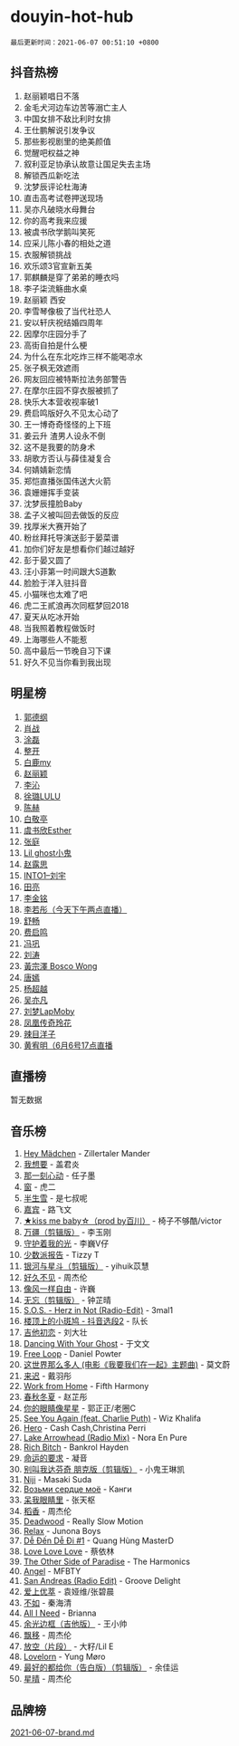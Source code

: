 # douyin-hot-hub

`最后更新时间：2021-06-07 00:51:10 +0800`

## 抖音热榜

1. 赵丽颖唱日不落
1. 金毛犬河边车边苦等溺亡主人
1. 中国女排不敌比利时女排
1. 王仕鹏解说引发争议
1. 那些影视剧里的绝美颜值
1. 觉醒吧权益之神
1. 叙利亚足协承认故意让国足失去主场
1. 解锁西瓜新吃法
1. 沈梦辰评论杜海涛
1. 直击高考试卷押送现场
1. 吴亦凡破晓水母舞台
1. 你的高考我来应援
1. 被虞书欣学鹅叫笑死
1. 应采儿陈小春的相处之道
1. 衣服解锁挑战
1. 欢乐颂3官宣新五美
1. 郭麒麟是穿了弟弟的睡衣吗
1. 李子柒流觞曲水桌
1. 赵丽颖 西安
1. 李雪琴像极了当代社恐人
1. 安以轩庆祝结婚四周年
1. 因摩尔庄园分手了
1. 高街自拍是什么梗
1. 为什么在东北吃炸三样不能喝凉水
1. 张子枫无效遮雨
1. 网友回应被特斯拉法务部警告
1. 在摩尔庄园不穿衣服被抓了
1. 快乐大本营收视率破1
1. 费启鸣版好久不见太心动了
1. 王一博奇奇怪怪的上下班
1. 姜云升 渣男人设永不倒
1. 这不是我要的防身术
1. 胡歌方否认与薛佳凝复合
1. 何婧婧新恋情
1. 郑恺直播张国伟送大火箭
1. 袁姗姗挥手变装
1. 沈梦辰撞脸Baby
1. 孟子义被叫回去做饭的反应
1. 找厚米大赛开始了
1. 粉丝拜托导演送彭于晏菜谱
1. 加你们好友是想看你们越过越好
1. 彭于晏又圆了
1. 汪小菲第一时间跟大S道歉
1. 脸脸于洋入驻抖音
1. 小猫咪也太难了吧
1. 虎二王貳浪再次同框梦回2018
1. 夏天从吃冰开始
1. 当我照着教程做饭时
1. 上海哪些人不能惹
1. 高中最后一节晚自习下课
1. 好久不见当你看到我出现

## 明星榜

1. [郭德纲](https://www.iesdouyin.com/share/user/3289372925368591?sec_uid=MS4wLjABAAAATetfXRp3BV1aTlDcWneyqdF8R9D9W0aWZ6rjmeW1zK_lIZEw4j7gNOHXH7djZ_mW)
1. [肖战](https://www.iesdouyin.com/share/user/3707183156699556?sec_uid=MS4wLjABAAAAp5h2oXaBBs4Addlh36wkxtk3srSPYe380PBewEe1si9OnrF_Sy8eZpdJQ_NYBl6H)
1. [涂磊](https://www.iesdouyin.com/share/user/58078054954?sec_uid=MS4wLjABAAAAyj9GWtEMNtvyynBb2MaVe_nWeq0fkomuURHCHelaSAA)
1. [整开](https://www.iesdouyin.com/share/user/84494065240?sec_uid=MS4wLjABAAAAqmKvvrdAH4WZe6MRHCzXema-Gh1H_d7GiVsRaL3jFEc)
1. [白鹿my](https://www.iesdouyin.com/share/user/67262082771?sec_uid=MS4wLjABAAAAORCDztC7TcHbBDZ4e6JwLx6CfMzl-OIOLx6YKrcIA-U)
1. [赵丽颖](https://www.iesdouyin.com/share/user/3966676391429863?sec_uid=MS4wLjABAAAAlivsVYSkWK3PchpHt1oW9BubM_ykzrxbXtfyiD0aAELW9kWUcZ5hATqM9VTWf8zu)
1. [李沁](https://www.iesdouyin.com/share/user/104979772835?sec_uid=MS4wLjABAAAAhcyXr1LoGVFpQfCHXATmfm3bBHogPhLhSk3-Mgfp26I)
1. [徐璐LULU](https://www.iesdouyin.com/share/user/105026707476?sec_uid=MS4wLjABAAAAWq6PbVw-1vDhdj0C03BDl6gVTCxZDHlBvFuDXG4615o)
1. [陈赫](https://www.iesdouyin.com/share/user/84990209480?sec_uid=MS4wLjABAAAAAEtO1dCIZvj4VWbLU4Xce7DgVgsKNMNu88eNR2c2LtY)
1. [白敬亭](https://www.iesdouyin.com/share/user/2616442883152379?sec_uid=MS4wLjABAAAAVR_s5aeKDx5yGPKZ3NoF5M8-uFmBGXl8U3l1qQUwBIlFlpUZG_Dmi2JoiuUY06FL)
1. [虞书欣Esther](https://www.iesdouyin.com/share/user/58992931898?sec_uid=MS4wLjABAAAACB3y_Ok2UZ8n8TwuDGBA3pKrO3ptAbbVZXz6BG-qGfI)
1. [张庭](https://www.iesdouyin.com/share/user/98282802298?sec_uid=MS4wLjABAAAAmvx03_4dmvU4IouLcpVqVvabF3rgKym0WjOjLoVqPos)
1. [Lil ghost小鬼](https://www.iesdouyin.com/share/user/56252078401?sec_uid=MS4wLjABAAAA39aB3Uw1sFEYK1FpuSO3o69OZOsxKdNT8YcQ2QmKH7I)
1. [赵露思](https://www.iesdouyin.com/share/user/58606884048?sec_uid=MS4wLjABAAAAISMJwLxAdIyVnQkkPT9Rv1PRzBraeitmytvKlmZWhmE)
1. [INTO1–刘宇](https://www.iesdouyin.com/share/user/58325035431?sec_uid=MS4wLjABAAAAx-CXTMl0Sc-khpSN5KCA7BepcXcpcJUHwE7feMsPCE8)
1. [田亮](https://www.iesdouyin.com/share/user/1138691804497587?sec_uid=MS4wLjABAAAAp8qHBIqNxv6QmIK-cNcevJeGTls9ZA9J_f9w8htJpwIj8ISNXy5AylKT4_RtXY5T)
1. [李金铭](https://www.iesdouyin.com/share/user/2897954945654360?sec_uid=MS4wLjABAAAA_1OiHbgncZo7y3QNgqspLoWfOAkIAZlDjvycKoUNkARfEh1Cxdw_Yfd6mE8kSFZB)
1. [李若彤（今天下午两点直播）](https://www.iesdouyin.com/share/user/3232189957815115?sec_uid=MS4wLjABAAAAvYFMjRhT_7pHVfgrEKSj4zAk6_UbPXdPjjJ51rlGQa7EklxqaZkMbUXxo3fApgDD)
1. [舒畅](https://www.iesdouyin.com/share/user/110210061818?sec_uid=MS4wLjABAAAAq082846ylI-_hWpwlULfFfX27LM_vwCyKijtCj4chsY)
1. [费启鸣](https://www.iesdouyin.com/share/user/63482523084?sec_uid=MS4wLjABAAAAIfy2FW5QCPI-okMFP4kBM5g87jeLQ-sXMVdVv3Neqlc)
1. [冯巩](https://www.iesdouyin.com/share/user/1991933892508967?sec_uid=MS4wLjABAAAAh6tcornHHqhS6WdOvMvMJEsuMOgUjRpggx3BIBW6BFVVnSS2Gi3fahxR_Kkp1VY-)
1. [刘涛](https://www.iesdouyin.com/share/user/83606331341?sec_uid=MS4wLjABAAAAWrDUApx_nKOK8WogEdkUS4jbVvAdE_b0zwHns5BDRWU)
1. [黃宗澤 Bosco Wong](https://www.iesdouyin.com/share/user/109005851483?sec_uid=MS4wLjABAAAAwuLTE3IsuXJHEaDn94TpEahgjCmnjvFAHYtvYZwy9CA)
1. [唐嫣](https://www.iesdouyin.com/share/user/94672106361?sec_uid=MS4wLjABAAAAltSRW8voN2up4b6iQ9N0svmWVqwfuNYBT01c7y3QHjI)
1. [杨超越](https://www.iesdouyin.com/share/user/110403406559?sec_uid=MS4wLjABAAAAEKnfa654JAJ_N5lgZDQluwsxmY0lhfmEYNQBBkwGG98)
1. [吴亦凡](https://www.iesdouyin.com/share/user/72221135360?sec_uid=MS4wLjABAAAA0soYiAJM0TdjNCu3tjXjv_ON9E9TaSwUNcnicKUJkHg)
1. [刘梦LapMoby](https://www.iesdouyin.com/share/user/73034611499?sec_uid=MS4wLjABAAAA4SzYAQ0SApCbJqgJVR_k7hnFzxj1nqimQKMw2GDivic)
1. [凤凰传奇玲花](https://www.iesdouyin.com/share/user/4292937661289933?sec_uid=MS4wLjABAAAA4FWIk5FvDVR3V1ZyrQeu0ap6ukBnGTxHOsi4qLUDdtcL-EP4ovFf7AVDeMR_J8cf)
1. [辣目洋子](https://www.iesdouyin.com/share/user/61176912743?sec_uid=MS4wLjABAAAAaa8Sw5JjTO5o_LZPEZ0QhO-RIw6sK_QcazsF70oW-ks)
1. [黄宥明（6月6号17点直播](https://www.iesdouyin.com/share/user/59987315253?sec_uid=MS4wLjABAAAARLigrGSo04ZcM2CeixVboxtKGdiLOU0HP7UtRvgwpls)

## 直播榜

暂无数据

## 音乐榜

1. [Hey Mädchen]() - Zillertaler Mander
1. [我想要]() - 盖君炎
1. [那一刻心动](https://sf6-cdn-tos.douyinstatic.com/obj/ies-music/ce960f273c96406bdfe8b7350cd73cb6.mp3) - 任子墨
1. [窗](https://sf3-cdn-tos.douyinstatic.com/obj/iesmusic-cn-local/v1/tt-obj/8c272e1cef4295ef376c942f93934ed3.mp3) - 虎二
1. [半生雪]() - 是七叔呢
1. [嘉宾]() - 路飞文
1. [★kiss me baby☆（prod by百川）](https://sf6-cdn-tos.douyinstatic.com/obj/ies-music/0fc4b9556679b89c410967ab4ec6396c.mp3) - 椅子不够酷/victor
1. [万疆（剪辑版）](https://sf3-cdn-tos.douyinstatic.com/obj/iesmusic-cn-local/v1/tt-obj/63bdc0878c0691e99cbf6f324092559e.mp3) - 李玉刚
1. [守护着我的光]() - 李巍V仔
1. [少数派报告]() - Tizzy T
1. [银河与星斗（剪辑版）]() - yihuik苡慧
1. [好久不见]() - 周杰伦
1. [像风一样自由](https://sf3-cdn-tos.douyinstatic.com/obj/ies-music/9479ae290115f51940c6cc44dd2edbd2.m4a) - 许巍
1. [无忘（剪辑版）](https://sf6-cdn-tos.douyinstatic.com/obj/iesmusic-cn-local/v1/tt-obj/e7364cf0de57b8e8b5bc5ca10151031e.mp3) - 钟芷晴
1. [S.O.S. - Herz in Not (Radio-Edit)](https://sf3-cdn-tos.douyinstatic.com/obj/iesmusic-cn-local/v1/tt-obj/2d31d7d67d9f971c8cd2214f91dab601.m4a) - 3mal1
1. [楼顶上的小斑鸠 - 抖音选段2](https://sf6-cdn-tos.douyinstatic.com/obj/iesmusic-cn-local/v1/tos-ag-ve-2102/134dccd5ed334fc393877736c3cfd1e2) - 队长
1. [吉他初恋](https://sf3-cdn-tos.douyinstatic.com/obj/ies-music/babca4bee7ccc9d6a72673ba31e88a1a.mp3) - 刘大壮
1. [Dancing With Your Ghost]() - 于文文
1. [Free Loop](https://sf3-cdn-tos.douyinstatic.com/obj/iesmusic-cn-local/v1/tos-ag-ve-2102/a22a84e3326448c694840d3cc0a3161e) - Daniel Powter
1. [这世界那么多人 (电影《我要我们在一起》主题曲)]() - 莫文蔚
1. [来迟]() - 戴羽彤
1. [Work from Home](https://sf6-cdn-tos.douyinstatic.com/obj/iesmusic-cn-local/v1/h/1d359f716a385c701dfc7b77b62d1121) - Fifth Harmony
1. [春秋冬夏](https://sf6-cdn-tos.douyinstatic.com/obj/ies-music/398a80d9a6bbbf377a076deb4adc8198.mp3) - 赵芷彤
1. [你的眼睛像星星]() - 郭正正/老圈C
1. [See You Again (feat. Charlie Puth)](https://sf6-cdn-tos.douyinstatic.com/obj/iesmusic-cn-local/v1/tos-ag-ve-2102/cd6121131bc04e76a7f8ca1dd836fc90) - Wiz Khalifa
1. [Hero](https://sf3-cdn-tos.douyinstatic.com/obj/iesmusic-cn-local/v1/iesmsc-sg-local/v1/m/29c300003d2c68905bd8) - Cash Cash,Christina Perri
1. [Lake Arrowhead (Radio Mix)](https://sf6-cdn-tos.douyinstatic.com/obj/iesmusic-cn-local/v1/tt-obj/ddec29be647e3abf436ef1ae1934003d.m4a) - Nora En Pure
1. [Rich Bitch](https://sf3-cdn-tos.douyinstatic.com/obj/iesmusic-cn-local/v1/tos-ag-v-0000/10f22919eb73427ab1dc903472e0c917) - Bankrol Hayden
1. [命运的要求]() - 凝音
1. [别叫我达芬奇 朋克版（剪辑版）](https://sf3-cdn-tos.douyinstatic.com/obj/ies-music/62d6fada7dfe704017912eed4a538f4c.mp3) - 小鬼王琳凯
1. [Niji](https://sf3-cdn-tos.douyinstatic.com/obj/iesmusic-cn-local/v1/tt-obj/7069c1b9da53df45891bed520c2d84ad.m4a) - Masaki Suda
1. [Возьми сердце моё](https://sf6-cdn-tos.douyinstatic.com/obj/iesmusic-cn-local/v1/tt-obj/d22140b73b7684ee4b4afce2b1bad0a2.m4a) - Канги
1. [呆我眼睛里](https://sf6-cdn-tos.douyinstatic.com/obj/ies-music/4e771cb2037ade4adcaa5bfdd7caa851.mp3) - 张天枢
1. [稻香]() - 周杰伦
1. [Deadwood](https://sf3-cdn-tos.douyinstatic.com/obj/iesmusic-cn-local/v1/tt-obj/52349eb26ca06bea9157d88b84020344.m4a) - Really Slow Motion
1. [Relax](https://sf6-cdn-tos.douyinstatic.com/obj/iesmusic-cn-local/v1/tt-obj/9bf4f254c120b8a7d751f9d76b5ea2c6.m4a) - Junona Boys
1. [Dễ Đến Dễ Đi #1](https://sf3-cdn-tos.douyinstatic.com/obj/iesmusic-cn-local/v1/tos-ag-v-0000/895354bf6f4c43709cb322a2bb354f16) - Quang Hùng MasterD
1. [Love Love Love](https://sf3-cdn-tos.douyinstatic.com/obj/ies-music/9b49a31d414f14f167d3d1d25835e858.m4a) - 蔡依林
1. [The Other Side of Paradise](https://sf3-cdn-tos.douyinstatic.com/obj/iesmusic-cn-local/v1/tt-obj/4893a68bf15df336ef95db9a952f0e05.m4a) - The Harmonics
1. [Angel](https://sf6-cdn-tos.douyinstatic.com/obj/iesmusic-cn-local/v1/tt-obj/edc3992a871833158753f43a11140152.m4a) - MFBTY
1. [San Andreas (Radio Edit)](https://sf3-cdn-tos.douyinstatic.com/obj/iesmusic-cn-local/v1/tt-obj/37c0395e56d56d405314d4c640da5baf.m4a) - Groove Delight
1. [爱上优萃](https://sf6-cdn-tos.douyinstatic.com/obj/iesmusic-cn-local/v1/tt-obj/1788fbe481c2f89bab9b025ee4e23a47.mp3) - 袁娅维/张碧晨
1. [不如]() - 秦海清
1. [All I Need](https://sf6-cdn-tos.douyinstatic.com/obj/iesmusic-cn-local/v1/tos-ag-v-0000/20cfb87a908749d2b859aaaa7e614912) - Brianna
1. [余光边框（吉他版）]() - 王小帅
1. [飘移]() - 周杰伦
1. [放空（片段）]() - 大籽/Lil E
1. [Lovelorn](https://sf3-cdn-tos.douyinstatic.com/obj/iesmusic-cn-local/v1/tt-obj/07ef979486977ee3a2f302701ab74ca1.m4a) - Yung Møro
1. [最好的都给你（告白版）（剪辑版）](https://sf3-cdn-tos.douyinstatic.com/obj/iesmusic-cn-local/v1/tt-obj/786a833563a13d0020ceaabda660d654.mp3) - 余佳运
1. [星晴]() - 周杰伦

## 品牌榜

[2021-06-07-brand.md](2021-06-07-brand.md)
